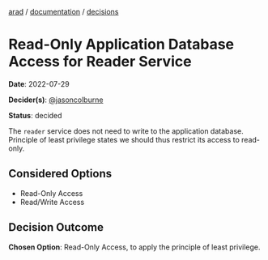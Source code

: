 [arad](../../../../) / [documentation](../README.md) / [decisions](./README.md)

# Read-Only Application Database Access for Reader Service

**Date**: 2022-07-29

**Decider(s)**: [@jasoncolburne](https://github.com/jasoncolburne)

**Status**: decided

The `reader` service does not need to write to the application database. Principle of least privilege states we should
thus restrict its access to read-only.


## Considered Options
- Read-Only Access
- Read/Write Access


## Decision Outcome

**Chosen Option**: Read-Only Access, to apply the principle of least privilege.
